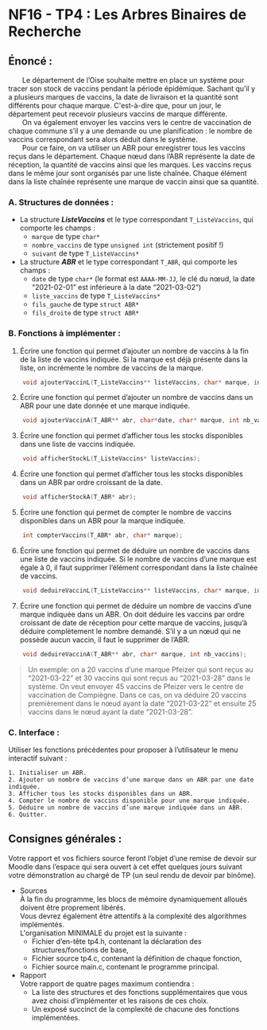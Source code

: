 # NF16 - TP4 : Les Arbres Binaires de Recherche

## Énoncé :
<p>&emsp;&emsp;Le département de l’Oise souhaite mettre en place un système pour tracer son stock de vaccins pendant la période épidémique. Sachant qu’il y a plusieurs marques de vaccins, la date de livraison et la quantité sont différents pour chaque marque. C'est-à-dire que, pour un jour, le département peut recevoir plusieurs vaccins de marque différente.<br>&emsp;&emsp;On va également envoyer les vaccins vers le centre de vaccination de chaque commune s’il y a une demande ou une planification : le nombre de vaccins correspondant sera alors déduit dans le système.<br>&emsp;&emsp;Pour ce faire, on va utiliser un ABR pour enregistrer tous les vaccins reçus dans le département. Chaque nœud dans l’ABR représente la date de réception, la quantité de vaccins ainsi que les marques. Les vaccins reçus dans le même jour sont organisés par une liste chaînée. Chaque élément dans la liste chaînée représente une marque de vaccin ainsi que sa quantité.</p>

### A. Structures de données :
- La structure ***ListeVaccins*** et le type correspondant `T_ListeVaccins`, qui comporte les champs :
  - `marque` de type `char*`
  - `nombre_vaccins` de type `unsigned int` (strictement positif !)
  - `suivant` de type `T_ListeVaccins*`
- La structure ***ABR*** et le type correspondant `T_ABR`, qui comporte les champs :
  - `date` de type `char*` (le format est `AAAA-MM-JJ`, le clé du nœud, la date “2021-02-01” est inférieure à la date “2021-03-02”)
  - `liste_vaccins` de type `T_ListeVaccins*`
  - `fils_gauche` de type `struct ABR*`
  - `fils_droite` de type `struct ABR*`

### B. Fonctions à implémenter :
1. Écrire une fonction qui permet d’ajouter un nombre de vaccins à la fin de la liste de vaccins indiquée. Si la marque est déjà présente dans la liste, on incrémente le nombre de vaccins de la marque.
```c
    void ajouterVaccinL(T_ListeVaccins** listeVaccins, char* marque, int nb_vaccins);
```
2. Écrire une fonction qui permet d’ajouter un nombre de vaccins dans un ABR pour une date donnée et une marque indiquée.
```c
    void ajouterVaccinA(T_ABR** abr, char*date, char* marque, int nb_vaccins);
```
3. Écrire une fonction qui permet d’afficher tous les stocks disponibles dans une liste de vaccins indiquée.
```c
    void afficherStockL(T_ListeVaccins* listeVaccins);
```
4. Écrire une fonction qui permet d’afficher tous les stocks disponibles dans un ABR par ordre croissant de la date.
```c
    void afficherStockA(T_ABR* abr);
```
5. Écrire une fonction qui permet de compter le nombre de vaccins disponibles dans un ABR pour la marque indiquée.
```c
    int compterVaccins(T_ABR* abr, char* marque);
```
6. Écrire une fonction qui permet de déduire un nombre de vaccins dans une liste de vaccins indiquée. Si le nombre de vaccins d’une marque est égale à 0, il faut supprimer l’élément correspondant dans la liste chaînée de vaccins.
```c
    void deduireVaccinL(T_ListeVaccins** listeVaccins, char* marque, int nb_vaccins);
```
7. Écrire une fonction qui permet de déduire un nombre de vaccins d’une marque indiquée dans un ABR. On doit déduire les vaccins par ordre croissant de date de réception pour cette marque de vaccins, jusqu’à déduire complètement le nombre demandé. S’il y a un nœud qui ne possède aucun vaccin, il faut le supprimer de l’ABR.
```c
    void deduireVaccinA(T_ABR** abr, char* marque, int nb_vaccins);
```
>Un exemple: on a 20 vaccins d’une marque Pfeizer qui sont reçus au “2021-03-22” et 30 vaccins qui sont reçus au “2021-03-28” dans le système. On veut envoyer 45 vaccins de Pfeizer vers le centre de vaccination de Compiègne. Dans ce cas, on va déduire 20 vaccins premièrement dans le nœud ayant la date “2021-03-22” et ensuite 25 vaccins dans le nœud ayant la date “2021-03-28”.

### C. Interface :
Utiliser les fonctions précédentes pour proposer à l’utilisateur le menu interactif suivant :
```
1. Initialiser un ABR.
2. Ajouter un nombre de vaccins d’une marque dans un ABR par une date indiquée.
3. Afficher tous les stocks disponibles dans un ABR.
4. Compter le nombre de vaccins disponible pour une marque indiquée.
5. Déduire un nombre de vaccins d’une marque indiquée dans un ABR.
6. Quitter.
```
## Consignes générales :
Votre rapport et vos fichiers source feront l’objet d’une remise de devoir sur Moodle dans l’espace qui sera ouvert à cet effet quelques jours suivant votre démonstration au chargé de TP (un seul rendu de devoir par binôme).
- Sources<br>À la fin du programme, les blocs de mémoire dynamiquement alloués doivent être proprement libérés.<br>Vous devrez également être attentifs à la complexité des algorithmes implémentés.<br>L'organisation MINIMALE du projet est la suivante :
  - Fichier d’en-tête tp4.h, contenant la déclaration des structures/fonctions de base,
  - Fichier source tp4.c, contenant la définition de chaque fonction,
  - Fichier source main.c, contenant le programme principal.
- Rapport<br>Votre rapport de quatre pages maximum contiendra :
  - La liste des structures et des fonctions supplémentaires que vous avez choisi d’implémenter et les raisons de ces choix.
  - Un exposé succinct de la complexité de chacune des fonctions implémentées.